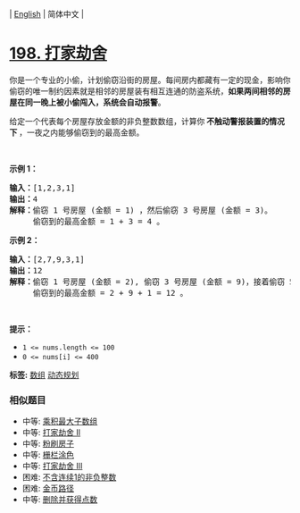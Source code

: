 | [English](README_EN.md) | 简体中文 |

# [198. 打家劫舍](https://leetcode-cn.com/problems/house-robber)
<p>你是一个专业的小偷，计划偷窃沿街的房屋。每间房内都藏有一定的现金，影响你偷窃的唯一制约因素就是相邻的房屋装有相互连通的防盗系统，<strong>如果两间相邻的房屋在同一晚上被小偷闯入，系统会自动报警</strong>。</p>

<p>给定一个代表每个房屋存放金额的非负整数数组，计算你<strong> 不触动警报装置的情况下 </strong>，一夜之内能够偷窃到的最高金额。</p>

<p> </p>

<p><strong>示例 1：</strong></p>

<pre>
<strong>输入：</strong>[1,2,3,1]
<strong>输出：</strong>4
<strong>解释：</strong>偷窃 1 号房屋 (金额 = 1) ，然后偷窃 3 号房屋 (金额 = 3)。
     偷窃到的最高金额 = 1 + 3 = 4 。</pre>

<p><strong>示例 2：</strong></p>

<pre>
<strong>输入：</strong>[2,7,9,3,1]
<strong>输出：</strong>12
<strong>解释：</strong>偷窃 1 号房屋 (金额 = 2), 偷窃 3 号房屋 (金额 = 9)，接着偷窃 5 号房屋 (金额 = 1)。
     偷窃到的最高金额 = 2 + 9 + 1 = 12 。
</pre>

<p> </p>

<p><strong>提示：</strong></p>

<ul>
	<li><code>1 <= nums.length <= 100</code></li>
	<li><code>0 <= nums[i] <= 400</code></li>
</ul>

**标签:**  [数组](https://leetcode-cn.com/tag/array) [动态规划](https://leetcode-cn.com/tag/dynamic-programming) 
 ### 相似题目
- 中等:	[乘积最大子数组](https://leetcode-cn.com/problems/maximum-product-subarray) 
- 中等:	[打家劫舍 II](https://leetcode-cn.com/problems/house-robber-ii) 
- 中等:	[粉刷房子](https://leetcode-cn.com/problems/paint-house) 
- 中等:	[栅栏涂色](https://leetcode-cn.com/problems/paint-fence) 
- 中等:	[打家劫舍 III](https://leetcode-cn.com/problems/house-robber-iii) 
- 困难:	[不含连续1的非负整数](https://leetcode-cn.com/problems/non-negative-integers-without-consecutive-ones) 
- 困难:	[金币路径](https://leetcode-cn.com/problems/coin-path) 
- 中等:	[删除并获得点数](https://leetcode-cn.com/problems/delete-and-earn) 
